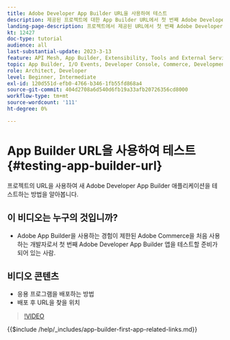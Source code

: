 ```yaml
---
title: Adobe Developer App Builder URL을 사용하여 테스트
description: 제공된 프로젝트에 대한 App Builder URL에서 첫 번째 Adobe Developer App Builder 앱을 테스트하는 방법을 알아봅니다.
landing-page-description: 프로젝트에서 제공된 URL에서 첫 번째 Adobe Developer App Builder 앱을 테스트하는 방법을 알아봅니다.
kt: 12427
doc-type: tutorial
audience: all
last-substantial-update: 2023-3-13
feature: API Mesh, App Builder, Extensibility, Tools and External Services, Backend Development
topic: App Builder, I/O Events, Developer Console, Commerce, Development, Integrations
role: Architect, Developer
level: Beginner, Intermediate
exl-id: 120d551d-efb0-4766-b346-1fb55fd868a4
source-git-commit: 404d2708a6d540d6fb19a33afb20726356cd8000
workflow-type: tm+mt
source-wordcount: '111'
ht-degree: 0%

---
```


# App Builder URL을 사용하여 테스트 {#testing-app-builder-url}

프로젝트의 URL을 사용하여 새 Adobe Developer App Builder 애플리케이션을 테스트하는 방법을 알아봅니다.

## 이 비디오는 누구의 것입니까?

* Adobe App Builder을 사용하는 경험이 제한된 Adobe Commerce을 처음 사용하는 개발자로서 첫 번째 Adobe Developer App Builder 앱을 테스트할 준비가 되어 있는 사람.

## 비디오 콘텐츠

* 응용 프로그램을 배포하는 방법
* 배포 후 URL을 찾을 위치

>[!VIDEO](https://video.tv.adobe.com/v/3421050?quality=12&learn=on&captions=kor)

{{$include /help/_includes/app-builder-first-app-related-links.md}}
